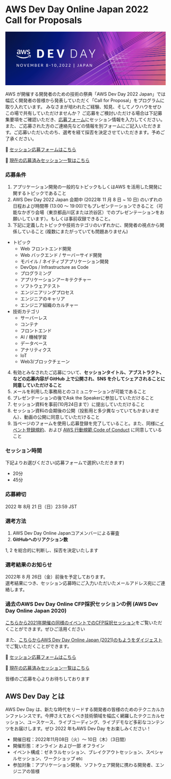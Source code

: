 # AWS Dev Day Online Japan 2022 Call for Proposals

<p align="center">
  <img src="res/banner.png" />
</p>

AWS が開催する開発者のための技術の祭典「AWS Dev Day 2022 Japan」では幅広く開発者の皆様から発表していただく「Call for Proposal」をプログラムに取り入れています。 みなさまが培われたご経験、知見、そしてノウハウをぜひこの場で共有していただけませんか？ ご応募をご検討いただける場合は下記募集要項をご確認いただき、[応募フォーム](https://github.com/aws-events/aws-dev-day-online-japan-2022-cfp/issues/new/choose )にセッション情報を入力してください。また、ご応募された方のご連絡先などの情報を別フォームにご記入いただきます。ご応募いただいたのち、選考を経て採否を決定させていただきます。予めご了承ください。


:pencil: [セッション応募フォームはこちら](https://github.com/aws-events/aws-dev-day-online-japan-2022-cfp/issues/new/choose)

:rocket: [現在の応募済みセッション一覧はこちら](https://github.com/aws-events/aws-dev-day-online-japan-2022-cfp/issues)

### 応募条件

1. アプリケーション開発の一般的なトピックもしくはAWS を活用した開発に関するトピックであること
2. AWS Dev Day 2022 Japan 会期中 (2022年 11 月 8 日 ~ 10 日) のいずれの日程および時間帯 (13:00 ～ 19:00)でもプレゼンテーションできること（可能なかぎり会場（東京都品川区または渋谷区）でのプレゼンテーションをお願いしています）。もしくは事前収録できること。
3. 下記に定義したトピックや技術カテゴリのいずれかに、開発者の視点から関係していること (複数にまたがっていても問題ありません)
  - トピック
    - Web フロントエンド開発
    - Web バックエンド / サーバーサイド開発
    - モバイル / ネイティブアプリケーション開発
    - DevOps / Infrastructure as Code
    - プログラミング
    - アプリケーションアーキテクチャー
    - ソフトウェアテスト
    - エンジニアリングプロセス
    - エンジニアのキャリア
    - エンジニア組織のカルチャー
  - 技術カテゴリ
    - サーバーレス
    - コンテナ
    - フロントエンド
    - AI / 機械学習
    - データベース
    - アナリティクス
    - IoT
    - Web3/ブロックチェーン
4. 有効とみなされたご応募について、**セッションタイトル、アブストラクト、などの応募内容が GitHub 上で公開され、SNS を介してシェアされることに同意していただけること**
5. メールを利用した事務局とのコミュニケーションが可能であること
6. プレゼンテーションの後でAsk the Speakerに参加していただけること
7. セッション資料を事前(10月24日まで）に提出していただけること
8. セッション資料の会期後の公開（投影用と多少異なっていてもかまいません）、動画の公開に同意していただけること
9. 当ページのフォームを使用し応募登録を完了していること。また、同様に[イベント登録規約](https://aws.amazon.com/events/terms/)、および [AWS 行動規範 Code of Conduct](https://aws.amazon.com/codesofconduct/) に同意していること

### セッション時間
下記よりお選びください(応募フォームで選択いただきます)
- 20分
- 45分

### 応募締切

2022 年 8月 21 日（日）23:59 JST

### 選考方法

1. AWS Dev Day Online Japanコアメンバーによる審査
2. **GitHubへのリアクション数**

1, 2 を総合的に判断し、採否を決定いたします

### 選考結果のお知らせ

2022年 8 月 26日（金）前後を予定しております。  
選考結果につき、セッション応募時にご入力いただいたメールアドレス宛にご連絡します。

### 過去のAWS Dev Day Online CFP採択セッションの例 (AWS Dev Day Online Japan 2020)

[こちらから2021年開催の同様のイベントでのCFP採択セッション](https://aws.amazon.com/jp/about-aws/events/2021/devday/)をご覧いただくことができます。ぜひご活用ください

また、[こちらからAWS Dev Day Online Japan (2021)のもようをダイジェスト](https://youtu.be/EeBQWTV4skM)でご覧いただくことができます。

:pencil: [セッション応募フォームはこちら](https://github.com/aws-events/aws-dev-day-online-japan-2021-cfp/issues/new)

:rocket: [現在の応募済みセッション一覧はこちら](https://github.com/aws-events/aws-dev-day-online-japan-2021-cfp/issues)

皆様のご応募を心よりお待ちしております

## AWS Dev Day とは

AWS Dev Day は、新たな時代をリードする開発者の皆様のためのテクニカルカンファレンスです。今押さえておくべき技術領域を幅広く網羅したテクニカルセッション、ユースケース、ライブコーディング、ライブデモなど多彩なコンテンツをお届けします。ぜひ 2022 年もAWS Dev Day をお楽しみください！

* 開催日程：2022年11月08日（火）～ 10日（木）（3日間）
* 開催形態：オンライン および一部 オフライン
* イベント構成：ゼネラルセッション、ブレイクアウトセッション、スペシャルセッション、ワークショップ etc
* 参加対象：アプリケーション開発、ソフトウェア開発に携わる開発者、エンジニアの皆様

